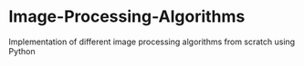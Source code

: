 # Image-Processing-Algorithms
Implementation of different image processing algorithms from scratch using Python

